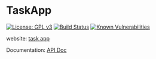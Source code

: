 # TaskApp
[![License: GPL v3](https://img.shields.io/badge/License-GPLv3-blue.svg)](https://www.gnu.org/licenses/gpl-3.0)  [![Build Status](https://travis-ci.com/essankov/taskApp.svg?branch=master)](https://travis-ci.com/essankov/taskApp)  [![Known Vulnerabilities](https://snyk.io/test/github/essankov/taskApp/badge.svg?targetFile=package.json)](https://snyk.io/test/github/essankov/taskApp?targetFile=package.json)


 website: [task app](https://essank-weatherapp.herokuapp.com/)

Documentation: [API Doc](https://documenter.getpostman.com/view/354648/SW7gU5Ve?version=latest)